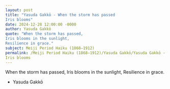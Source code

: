 ```yaml
---
layout: post
title: "Yasuda Gakkō - When the storm has passed
Iris blooms"
date: 2024-12-28 12:00:00 -0000
author: Yasuda Gakkō
quote: "When the storm has passed,
Iris blooms in the sunlight,
Resilience in grace."
subject: Meiji Period Haiku (1868–1912)
permalink: /Meiji Period Haiku (1868–1912)/Yasuda Gakkō/Yasuda Gakkō - When the storm has passed
Iris blooms
---
```


When the storm has passed,
Iris blooms in the sunlight,
Resilience in grace.

- Yasuda Gakkō

